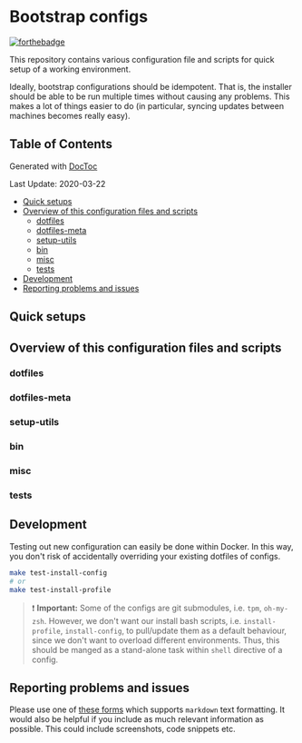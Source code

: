 # Bootstrap configs
[![forthebadge](https://forthebadge.com/images/badges/built-with-love.svg)](https://github.com/IlyaKisil)

This repository contains various configuration file and scripts for quick setup of a working environment.

Ideally, bootstrap configurations should be idempotent. That is, the installer should be able to be run multiple times without causing any problems. This makes a lot of things easier to do (in particular, syncing updates between machines becomes really easy).

<!-- START doctoc generated TOC please keep comment here to allow auto update -->
<!-- DON'T EDIT THIS SECTION, INSTEAD RE-RUN doctoc TO UPDATE -->

## Table of Contents
Generated with [DocToc](https://github.com/thlorenz/doctoc)

Last Update: 2020-03-22

- [Quick setups](#quick-setups)
- [Overview of this configuration files and scripts](#overview-of-this-configuration-files-and-scripts)
  - [dotfiles](#dotfiles)
  - [dotfiles-meta](#dotfiles-meta)
  - [setup-utils](#setup-utils)
  - [bin](#bin)
  - [misc](#misc)
  - [tests](#tests)
- [Development](#development)
- [Reporting problems and issues](#reporting-problems-and-issues)

<!-- END doctoc generated TOC please keep comment here to allow auto update -->

## Quick setups


## Overview of this configuration files and scripts
### dotfiles
### dotfiles-meta
### setup-utils
### bin
### misc
### tests


## Development
Testing out new configuration can easily be done within Docker.
In this way, you don't risk of accidentally overriding your existing dotfiles of configs.
```bash
make test-install-config
# or
make test-install-profile
```
> :exclamation: **Important:** Some of the configs are git submodules, i.e. `tpm`, `oh-my-zsh`. However, we don't want our install bash scripts, i.e. `install-profile`, `install-config`,  to pull/update them as a default behaviour, since we don't want to overload different environments. Thus, this should be manged as a stand-alone task within `shell` directive of a config.


## Reporting problems and issues

Please use one of [these forms](https://github.com/IlyaKisil/bootstrap-ik1614/issues/new/choose) which supports `markdown` text formatting. It would also be helpful if you include as much relevant information as possible. This could include screenshots, code snippets etc.



